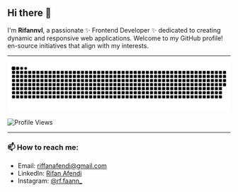 ## Hi there 👋

I'm **Rifannvl**, a passionate ✨ Frontend Developer ✨ dedicated to creating dynamic and responsive web applications. Welcome to my GitHub profile!
en-source initiatives that align with my interests.

---

<picture>

  <source media="(prefers-color-scheme: dark)" srcset="https://raw.githubusercontent.com/binsarjr/binsarjr/output/github-contribution-grid-snake-dark.svg" />
  <source media="(prefers-color-scheme: light)" srcset="https://raw.githubusercontent.com/binsarjr/binsarjr/output/github-contribution-grid-snake.svg" />
  <img alt="github-snake" src="https://raw.githubusercontent.com/binsarjr/binsarjr/output/github-contribution-grid-snake.svg" />
</picture>

<p align="start" >
  <img src="https://komarev.com/ghpvc/?username=Rifanvll&style=flat-square&color=blue" alt="Profile Views" />
</p>

---

### 📫 How to reach me:

- Email: [riffanafendi@gmail.com](mailto:riffanafendi@gmail.com)
- LinkedIn: [Rifan Afendi](https://www.linkedin.com/in/rifann)
- Instagram: [@rf.faann\_](https://www.instagram.com/rf.faann_)
